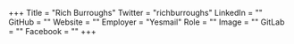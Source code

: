 +++
Title = "Rich Burroughs"
Twitter = "richburroughs"
LinkedIn = ""
GitHub = ""
Website = ""
Employer = "Yesmail"
Role = ""
Image = ""
GitLab = ""
Facebook = ""
+++
